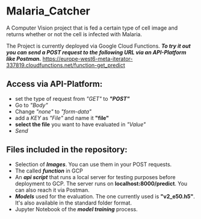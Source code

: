 # Malaria_Catcher
A Computer Vision project that is fed a certain type of cell image and returns whether or not the cell is infected with Malaria. 

The Project is currently deployed via Google Cloud Functions. 
***To try it out you can send a POST request to the following URL via an API-Platform like Postman.***
https://europe-west6-meta-iterator-337819.cloudfunctions.net/function-get_predict

## Access via API-Platform: 
- set the type of request from *"GET"* to ***"POST"***
- Go to *"Body"*
- Change *"none"* to *"form-data"*
- add a *KEY* as *"File"* and name it **"file"**
- **select the file** you want to have evaluated in *"Value"*
- *Send*

## Files included in the repository:
- Selection of ***Images***. You can use them in your POST requests. 
- The called ***function*** in GCP 
- An ***api script*** that runs a local server for testing purposes before deployment to GCP. 
The server runs on **localhost:8000/predict**. You can also reach it via Postman. 
- ***Models*** used for the evaluation. The one currently used is **"v2_e50.h5"**. It's also available in the standard folder format.
- Jupyter Notebook of the ***model training*** process.
